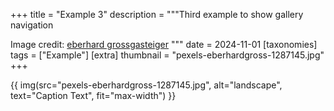 +++
title = "Example 3" 
description = """Third example to show gallery navigation

Image credit: [eberhard grossgasteiger](https://www.pexels.com/photo/snowy-mountain-1287145/)
"""
date = 2024-11-01
[taxonomies]
tags = ["Example"]
[extra]
thumbnail = "pexels-eberhardgross-1287145.jpg"
+++

{{ img(src="pexels-eberhardgross-1287145.jpg", alt="landscape", text="Caption Text", fit="max-width") }}
